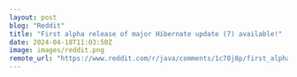 ```yaml
---
layout: post
blog: "Reddit"
title: "First alpha release of major Hibernate update (7) available!"
date: 2024-04-18T11:03:50Z
image: images/reddit.png
remote_url: "https://www.reddit.com/r/java/comments/1c70j8p/first_alpha_release_of_major_hibernate_update_7/"
---
```

